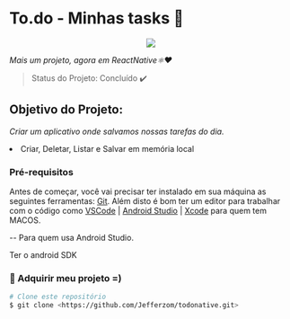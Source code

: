 # To.do - Minhas tasks 📝
<p align="center"><img align="center" src="https://i.imgur.com/vRqmHvYm.png?1"/></p>
<i>Mais um projeto, agora em ReactNative⚛️♥</i>

> Status do Projeto: Concluído :heavy_check_mark:

## Objetivo do Projeto:
<i>Criar um aplicativo onde salvamos nossas tarefas do dia.</i>
<li>Criar, Deletar, Listar e Salvar em memória local</li>

### Pré-requisitos

Antes de começar, você vai precisar ter instalado em sua máquina as seguintes ferramentas:
[Git](https://git-scm.com). 
Além disto é bom ter um editor para trabalhar com o código como [VSCode](https://code.visualstudio.com/) | [Android Studio](https://developer.android.com/studio?hl=pt) | [Xcode]() para quem tem MACOS.

-- Para quem usa Android Studio.

Ter o android SDK

### 🎲 Adquirir meu projeto =)

```bash
# Clone este repositório
$ git clone <https://github.com/Jefferzom/todonative.git>

```
